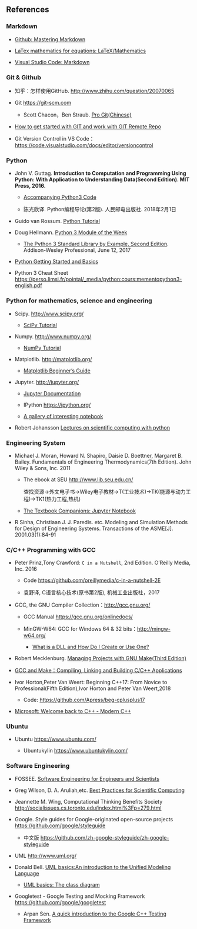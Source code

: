 
## References

### Markdown

* [Github: Mastering Markdown](https://guides.github.com/features/mastering-markdown/)

* [LaTex mathematics for equations: LaTeX/Mathematics](https://en.wikibooks.org/wiki/LaTeX/Mathematics)

* [Visual Studio Code: Markdown](https://code.visualstudio.com/docs/languages/markdown/)

### Git & Github

* 知乎：怎样使用GitHub. http://www.zhihu.com/question/20070065

* Git https://git-scm.com

   * Scott Chacon，Ben Straub. [Pro Git(Chinese)](https://git-scm.com/book/zh/v1/)

* [How to get started with GIT and work with GIT Remote Repo](http://www3.ntu.edu.sg/home/ehchua/programming/howto/Git_HowTo.html)
  
* Git Version Control in VS Code：https://code.visualstudio.com/docs/editor/versioncontrol

### Python

*  John V. Guttag. **Introduction to Computation and Programming Using Python: With Application to Understanding Data(Second Edition). MIT Press, 2016.**

    * [Accompanying Python3 Code](https://mitpress.mit.edu/books/introduction-computation-and-programming-using-python-second-edition)

    * 陈光欣译. Python编程导论(第2版). 人民邮电出版社. 2018年2月1日
 
* Guido van Rossum. [Python Tutorial](https://docs.python.org/tutorial/index.html)

* Doug Hellmann. [Python 3 Module of the Week](https://pymotw.com/3/)
  
  * [The Python 3 Standard Library by Example, Second Edition](https://my.safaribooksonline.com/book/programming/python/9780134291154). Addison-Wesley Professional, June 12, 2017

* [Python Getting Started and Basics](http://www3.ntu.edu.sg/home/ehchua/programming/webprogramming/Python1_Basics.html)

* Python 3 Cheat Sheet https://perso.limsi.fr/pointal/_media/python:cours:mementopython3-english.pdf

### Python for mathematics, science and engineering

* Scipy. http://www.scipy.org/

   * [SciPy Tutorial](https://docs.scipy.org/doc/scipy/reference/tutorial/index.html)
  
* Numpy. http://www.numpy.org/ 

   * [NumPy Tutorial](https://docs.scipy.org/doc/numpy/user/quickstart.html)
  
* Matplotlib.  http://matplotlib.org/
  
   * [Matplotlib Beginner’s Guide](https://matplotlib.org/users/beginner.html)

* Jupyter. http://jupyter.org/
    
   * [Jupyter Documentation](http://jupyter.readthedocs.org/en/latest/)
    
   * IPython https://ipython.org/
    
   * [A gallery of interesting notebook](https://github.com/jupyter/jupyter/wiki/A-gallery-of-interesting-Jupyter-Notebooks)

* Robert Johansson [Lectures on scientific computing with python](https://github.com/jrjohansson/scientific-python-lectures)

### Engineering System

* Michael J. Moran, Howard N. Shapiro, Daisie D. Boettner, Margaret B. Bailey. Fundamentals of Engineering Thermodynamics(7th Edition). John Wiley & Sons, Inc. 2011
   
   * The ebook at SEU http://www.lib.seu.edu.cn/

     查找资源->外文电子书->Wiley电子教材->T(工业技术)->TK(能源与动力工程)->TK1(热力工程,热机)

   * [The Textbook Companions: Jupyter Notebook](https://github.com/FOSSEE/Python-Textbook-Companions/tree/master/Fundamental_of_Thermodynamics_by_Moran_and_Shapiro)  

* R Sinha, Christiaan J. J. Paredis. etc. Modeling and Simulation Methods for Design of Engineering Systems. Transactions of the ASME[J]. 2001.03(1):84-91

### C/C++ Programming with GCC

* Peter Prinz,Tony Crawford: `C in a Nutshell`, 2nd Edition. O’Reilly Media, Inc. 2016
    
    * Code https://github.com/oreillymedia/c-in-a-nutshell-2E

    * 袁野译, C语言核心技术(原书第2版), 机械工业出版社，2017

* GCC, the GNU Compiler Collection：http://gcc.gnu.org/

   * GCC Manual https://gcc.gnu.org/onlinedocs/

   * MinGW-W64: GCC for Windows 64 & 32 bits：http://mingw-w64.org/

     * [What is a DLL and How Do I Create or Use One?](http://www.mingw.org/wiki/DLL)

* Robert Mecklenburg. [Managing Projects with GNU Make(Third Edition)](https://www.oreilly.com/openbook/make3/book/index.html)

* [GCC and Make：Compiling, Linking and Building C/C++ Applications](http://www3.ntu.edu.sg/home/ehchua/programming/cpp/gcc_make.html)

* Ivor Horton,Peter Van Weert: Beginning C++17: From Novice to Professional(Fifth Edition),Ivor Horton and Peter Van Weert,2018 

  * Code: https://github.com/Apress/beg-cplusplus17

* [Microsoft: Welcome back to C++ - Modern C++](https://docs.microsoft.com/en-us/cpp/cpp/welcome-back-to-cpp-modern-cpp?view=vs-2019)

### Ubuntu

* Ubuntu https://www.ubuntu.com/

  * Ubuntukylin https://www.ubuntukylin.com/

### Software Engineering

* FOSSEE. [Software Engineering for Engineers and Scientists](https://github.com/FOSSEE/sees)

* Greg Wilson, D. A. Aruliah,etc. [Best Practices for Scientific Computing](http://journals.plos.org/plosbiology/article?id=10.1371/journal.pbio.1001745)

* Jeannette M. Wing, Computational Thinking Benefits Society http://socialissues.cs.toronto.edu/index.html%3Fp=279.html

* Google. Style guides for Google-originated open-source projects https://github.com/google/styleguide

    * 中文版 https://github.com/zh-google-styleguide/zh-google-styleguide

* UML http://www.uml.org/

* Donald Bell. [UML basics:An introduction to the Unified Modeling Language](https://www.ibm.com/developerworks/rational/library/769.html)

   * [UML basics: The class diagram](https://www.ibm.com/developerworks/rational/library/content/RationalEdge/sep04/bell/index.html?ca=drs-)

* Googletest - Google Testing and Mocking Framework https://github.com/google/googletest

   * Arpan Sen. [A quick introduction to the Google C++ Testing Framework](https://www.ibm.com/developerworks/aix/library/au-googletestingframework.html)


